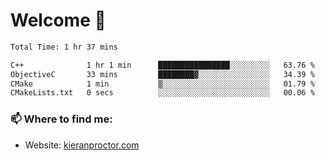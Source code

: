 # Welcome 🦘

<!--START_SECTION:waka-->

```txt
Total Time: 1 hr 37 mins

C++              1 hr 1 min      ████████████████░░░░░░░░░   63.76 %
ObjectiveC       33 mins         ████████▓░░░░░░░░░░░░░░░░   34.39 %
CMake            1 min           ▒░░░░░░░░░░░░░░░░░░░░░░░░   01.79 %
CMakeLists.txt   0 secs          ░░░░░░░░░░░░░░░░░░░░░░░░░   00.06 %
```

<!--END_SECTION:waka-->

### 📫 Where to find me:

-   Website: [kieranproctor.com](https://kieranproctor.com/)
